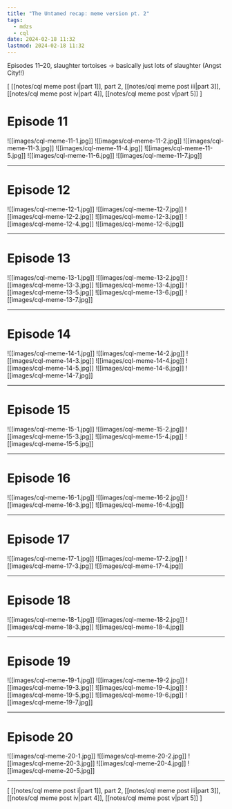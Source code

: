 ```yaml
---
title: "The Untamed recap: meme version pt. 2"
tags:
  - mdzs
  - cql
date: 2024-02-18 11:32
lastmod: 2024-02-18 11:32
---
```

Episodes 11–20, slaughter tortoises → basically just lots of slaughter (Angst City!!)

\[ [[notes/cql meme post i|part 1]], part 2, [[notes/cql meme post iii|part 3]], [[notes/cql meme post iv|part 4]], [[notes/cql meme post v|part 5]] \]
# Episode 11

![[images/cql-meme-11-1.jpg]]
![[images/cql-meme-11-2.jpg]]
![[images/cql-meme-11-3.jpg]]
![[images/cql-meme-11-4.jpg]]
![[images/cql-meme-11-5.jpg]]
![[images/cql-meme-11-6.jpg]]
![[images/cql-meme-11-7.jpg]]

---
# Episode 12

![[images/cql-meme-12-1.jpg]]
![[images/cql-meme-12-7.jpg]]
![[images/cql-meme-12-2.jpg]]
![[images/cql-meme-12-3.jpg]]
![[images/cql-meme-12-4.jpg]]
![[images/cql-meme-12-6.jpg]]

---

# Episode 13

![[images/cql-meme-13-1.jpg]]
![[images/cql-meme-13-2.jpg]]
![[images/cql-meme-13-3.jpg]]
![[images/cql-meme-13-4.jpg]]
![[images/cql-meme-13-5.jpg]]
![[images/cql-meme-13-6.jpg]]
![[images/cql-meme-13-7.jpg]]

---
# Episode 14

![[images/cql-meme-14-1.jpg]]
![[images/cql-meme-14-2.jpg]]
![[images/cql-meme-14-3.jpg]]
![[images/cql-meme-14-4.jpg]]
![[images/cql-meme-14-5.jpg]]
![[images/cql-meme-14-6.jpg]]
![[images/cql-meme-14-7.jpg]]

---
# Episode 15

![[images/cql-meme-15-1.jpg]]
![[images/cql-meme-15-2.jpg]]
![[images/cql-meme-15-3.jpg]]
![[images/cql-meme-15-4.jpg]]
![[images/cql-meme-15-5.jpg]]

---
# Episode 16

![[images/cql-meme-16-1.jpg]]
![[images/cql-meme-16-2.jpg]]
![[images/cql-meme-16-3.jpg]]
![[images/cql-meme-16-4.jpg]]

---
# Episode 17

![[images/cql-meme-17-1.jpg]]
![[images/cql-meme-17-2.jpg]]
![[images/cql-meme-17-3.jpg]]
![[images/cql-meme-17-4.jpg]]

---
# Episode 18

![[images/cql-meme-18-1.jpg]]
![[images/cql-meme-18-2.jpg]]
![[images/cql-meme-18-3.jpg]]
![[images/cql-meme-18-4.jpg]]

---
# Episode 19

![[images/cql-meme-19-1.jpg]]
![[images/cql-meme-19-2.jpg]]
![[images/cql-meme-19-3.jpg]]
![[images/cql-meme-19-4.jpg]]
![[images/cql-meme-19-5.jpg]]
![[images/cql-meme-19-6.jpg]]
![[images/cql-meme-19-7.jpg]]

---
# Episode 20

![[images/cql-meme-20-1.jpg]]
![[images/cql-meme-20-2.jpg]]
![[images/cql-meme-20-3.jpg]]
![[images/cql-meme-20-4.jpg]]
![[images/cql-meme-20-5.jpg]]

---
\[ [[notes/cql meme post i|part 1]], part 2, [[notes/cql meme post iii|part 3]], [[notes/cql meme post iv|part 4]], [[notes/cql meme post v|part 5]] \]